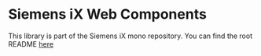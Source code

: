 # Siemens iX Web Components

This library is part of the Siemens iX mono repository.
You can find the root README [here](https://github.com/siemens/ix/blob/main/README.md)
